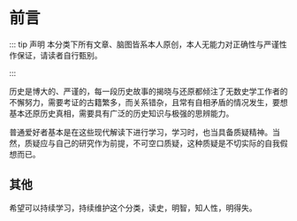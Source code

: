 # 前言

::: tip 声明
本分类下所有文章、脑图皆系本人原创，本人无能力对正确性与严谨性作保证，请读者自行甄别。

:::

历史是博大的、严谨的，每一段历史故事的揭晓与还原都倾注了无数史学工作者的不懈努力，需要考证的古籍繁多，而关系错杂，且常有自相矛盾的情况发生，要想基本还原历史真相，需要具有广泛的历史知识与极强的思辨能力。

普通爱好者基本是在这些现代解读下进行学习，学习时，也当具备质疑精神。当然，质疑应与自己的研究作为前提，不可空口质疑，这种质疑是不切实际的自我假想而已。

## 其他

<history-StudyDays />

希望可以持续学习，持续维护这个分类，读史，明智，知人性，明得失。